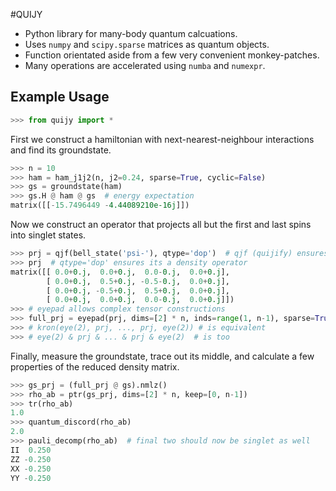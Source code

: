 #QUIJY

 * Python library for many-body quantum calcuations. 
 * Uses ```numpy``` and ```scipy.sparse``` matrices as quantum objects.
 * Function orientated aside from a few very convenient monkey-patches.
 * Many operations are accelerated using ```numba``` and ```numexpr```.
 

## Example Usage
```python
>>> from quijy import *
```
First we construct a hamiltonian with next-nearest-neighbour interactions and find its groundstate.
```python
>>> n = 10
>>> ham = ham_j1j2(n, j2=0.24, sparse=True, cyclic=False)
>>> gs = groundstate(ham)
>>> gs.H @ ham @ gs  # energy expectation
matrix([[-15.7496449 -4.44089210e-16j]])
```
Now we construct an operator that projects all but the first and last spins into singlet states.
```python
>>> prj = qjf(bell_state('psi-'), qtype='dop')  # qjf (quijify) ensures things are complex matrices
>>> prj  # qtype='dop' ensures its a density operator
matrix([[ 0.0+0.j,  0.0+0.j,  0.0-0.j,  0.0+0.j],
        [ 0.0+0.j,  0.5+0.j, -0.5-0.j,  0.0+0.j],
        [ 0.0+0.j, -0.5+0.j,  0.5+0.j,  0.0+0.j],
        [ 0.0+0.j,  0.0+0.j,  0.0-0.j,  0.0+0.j]])
>>> # eyepad allows complex tensor constructions
>>> full_prj = eyepad(prj, dims=[2] * n, inds=range(1, n-1), sparse=True)
>>> # kron(eye(2), prj, ..., prj, eye(2)) # is equivalent
>>> # eye(2) & prj & ... & prj & eye(2)  # is too
```
Finally, measure the groundstate, trace out its middle, and calculate a few properties of the reduced density matrix.
```python
>>> gs_prj = (full_prj @ gs).nmlz()
>>> rho_ab = ptr(gs_prj, dims=[2] * n, keep=[0, n-1])
>>> tr(rho_ab)
1.0
>>> quantum_discord(rho_ab)
2.0
>>> pauli_decomp(rho_ab)  # final two should now be singlet as well
II  0.250
ZZ -0.250
XX -0.250
YY -0.250
```
